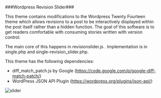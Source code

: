 ###Wordpress Revision Slider###

This theme contains modifications to the Wordpress Twenty Fourteen theme which allows revisions to a post to be interactively displayed within the post itself rather than a hidden function. The goal of this software is to get readers comfortable with consuming stories written with version control.  

The main core of this happens in revisionslider.js . Implementation is in single.php and single-revision_slider.php. 

This theme has the following dependencies:

- diff_match_patch.js by Google (https://code.google.com/p/google-diff-match-patch/)
- WordPress JSON API Plugin (https://wordpress.org/plugins/json-api/) 

![slider](https://cloud.githubusercontent.com/assets/5178768/11008503/f80801bc-849e-11e5-95d7-794fa2700261.png)
